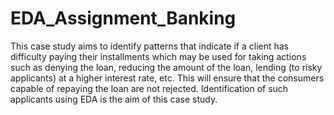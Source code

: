 # EDA_Assignment_Banking
This case study aims to identify patterns that indicate if a client has difficulty paying their installments which may be used for taking actions such as denying the loan, reducing the amount of the loan, lending (to risky applicants) at a higher interest rate, etc. 
This will ensure that the consumers capable of repaying the loan are not rejected. Identification of such applicants using EDA is the aim of this case study.

